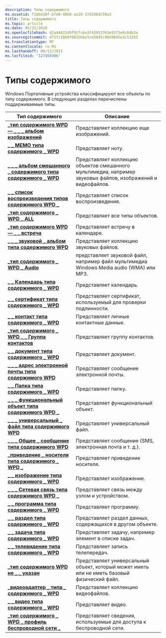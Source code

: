 ```yaml
---
description: Типы содержимого
ms.assetid: f1bbd10f-bfe8-4860-aa10-17d198dc50a3
title: Типы содержимого
ms.topic: article
ms.date: 05/31/2018
ms.openlocfilehash: d2a44021d9f91fc6a3f43853763e5573e0c64b3a
ms.sourcegitcommit: d75fc10b9f0825bbe5ce5045c90d4045e3c53243
ms.translationtype: MT
ms.contentlocale: ru-RU
ms.lasthandoff: 09/13/2021
ms.locfileid: "127459306"
---
```

# <a name="content-types"></a>Типы содержимого

Windows Портативные устройства классифицируют все объекты по типу содержимого. В следующих разделах перечислены поддерживаемые типы.



| Тип содержимого                                                                              | Описание                                                                                 |
|-------------------------------------------------------------------------------------------|---------------------------------------------------------------------------------------------|
| [**\_тип содержимого WPD — \_ \_ \_ альбом изображений**](wpd-content-type-image-album.md)                  | Представляет коллекцию еще изображений.                                                    |
| [**\_ \_ МЕМО типа содержимого \_ WPD**](wpd-content-type-memo.md)                                 | Представляет ноту.                                                                          |
| [**\_ \_ \_ альбом смешанного \_ содержимого типа содержимого \_ WPD**](wpd-content-type-mixed-content-album.md) | Представляет коллекцию объектов смешанного мультимедиа, например звуковых файлов, изображений и видеофайлов. |
| [**\_ \_ список воспроизведения типов содержимого WPD \_**](wpd-content-type-playlist.md)                         | Представляет список воспроизведения.                                                                      |
| [**\_тип содержимого \_ WPD \_ ALL**](wpd-content-type-all.md)                                   | Представляет все типы объектов.                                                                |
| [**\_тип содержимого WPD — \_ \_ встреча**](wpd-content-type-appointment.md)                   | Представляет встречу в календаре.                                                    |
| [**\_ \_ \_ звуковой \_ альбом типа содержимого WPD**](wpd-content-type-audio-album.md)                  | Представляет коллекцию звуковых файлов.                                                     |
| [**\_тип содержимого \_ WPD \_ Audio**](wpd-content-type-audio.md)                               | представляет звуковой файл, например файл мультимедиа Windows Media audio (WMA) или MP3.                  |
| [**\_ \_ Календарь типа содержимого \_ WPD**](wpd-content-type-calendar.md)                         | Представляет календарь.                                                                      |
| [**\_ \_ сертификат типа содержимого \_ WPD**](wpd-content-type-certificate.md)                   | Представляет сертификат, используемый для проверки подлинности.                                           |
| [**\_ \_ контакт типа содержимого \_ WPD**](wpd-content-type-contact.md)                           | Представляет личные контактные данные.                                                           |
| [**\_тип содержимого \_ WPD \_ \_ Группа контактов**](wpd-content-type-contact-group.md)              | Представляет группу контактов.                                                             |
| [**\_ \_ документ типа содержимого \_ WPD**](wpd-content-type-document.md)                         | Представляет документ.                                                                      |
| [**\_ \_ \_ адрес электронной почты типа содержимого WPD**](wpd-content-type-email.md)                               | Представляет сообщение электронной почты.                                                                       |
| [**\_ \_ Папка типа содержимого \_ WPD**](wpd-content-type-folder.md)                             | Представляет папку.                                                                        |
| [**\_ \_ \_ функциональный объект типа содержимого WPD \_**](wpd-content-type-functional-object.md)      | Представляет функциональный объект.                                                             |
| [**\_ \_ \_ универсальный \_ файл типа содержимого WPD**](wpd-content-type-generic-file.md)                | Представляет универсальный файл.                                                                  |
| [**\_ \_ \_ Общее \_ сообщение типа содержимого WPD**](wpd-content-type-generic-message.md)          | Представляет сообщение (SMS, электронная почта и т. д.).                                              |
| [**\_приведение \_ носителя типа содержимого \_ WPD \_**](wpd-content-type-media-cast.md)                    | Представляет приведение носителя.                                                                    |
| [**\_ \_ изображение типа содержимого \_ WPD**](wpd-content-type-image.md)                               | Представляет изображение.                                                                        |
| [**\_ \_ \_ Сетевая связь типа содержимого WPD \_**](wpd-content-type-network-association.md)  | Представляет связь между узлом и устройством.                                      |
| [**\_ \_ программа типа содержимого \_ WPD**](wpd-content-type-program.md)                           | Представляет программу.                                                                       |
| [**\_ \_ раздел типа содержимого \_ WPD**](wpd-content-type-section.md)                           | Представляет раздел данных, содержащихся в другом объекте.                                   |
| [**\_ \_ задача типа содержимого \_ WPD**](wpd-content-type-task.md)                                 | Представляет задачу, например элемент в списке задач.                                         |
| [**\_ \_ телевидение типа содержимого \_ WPD**](wpd-content-type-television.md)                     | Представляет запись телепередач.                                                          |
| [**\_тип содержимого WPD не \_ \_ указан**](wpd-content-type-unspecified.md)                   | Представляет универсальный объект, который может иметь или не иметь базовый физический файл.           |
| [**\_видеоадаптер \_ типа \_ содержимого \_ WPD**](wpd-content-type-video-album.md)                  | Представляет коллекцию видеофайлов.                                                     |
| [**\_ \_ видео типа содержимого \_ WPD**](wpd-content-type-video.md)                               | Представляет видео.                                                                         |
| [**\_тип содержимого \_ WPD \_ профиль беспроводной сети \_**](wpd-content-type-wireless-profile.md)        | Представляет сведения, используемые для доступа к беспроводной сети.                                   |



 

 

 



